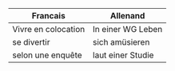 

| Francais            | Allenand          |
| ------------------- | ----------------- |
| Vivre en colocation | In einer WG Leben |
| se divertir         | sich amüsieren    |
| selon une enquête   | laut einer Studie | 


